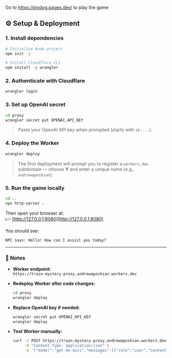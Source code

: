 Go to https://slydog.pages.dev/ to play the game

## ⚙️ Setup & Deployment

### 1. **Install dependencies**
```bash
# Initialize Node project
npm init -y

# Install Cloudflare CLI
npm install -g wrangler
```

### 2. **Authenticate with Cloudflare**
```bash
wrangler login
```

### 3. **Set up OpenAI secret**
```bash
cd proxy
wrangler secret put OPENAI_API_KEY
```

> Paste your OpenAI API key when prompted (starts with `sk-...`).

### 4. **Deploy the Worker**
```bash
wrangler deploy
```

> The first deployment will prompt you to register a `workers.dev` subdomain — choose **Y** and enter a unique name (e.g., `andrewaposhian`).

### 5. **Run the game locally**
```bash
cd ..
npx http-server .
```

Then open your browser at:  
👉 [http://127.0.0.1:8080](http://127.0.0.1:8080)

You should see:
```
NPC says: Hello! How can I assist you today?
```

---

### 🧠 Notes

- **Worker endpoint:**  
  `https://train-mystery-proxy.andrewaposhian.workers.dev`

- **Redeploy Worker after code changes:**
  ```bash
  cd proxy
  wrangler deploy
  ```

- **Replace OpenAI key if needed:**
  ```bash
  wrangler secret put OPENAI_API_KEY
  wrangler deploy
  ```

- **Test Worker manually:**
  ```bash
  curl -X POST https://train-mystery-proxy.andrewaposhian.workers.dev \
       -H "Content-Type: application/json" \
       -d '{"model":"gpt-4o-mini","messages":[{"role":"user","content":"Hello"}]}'
  ```
